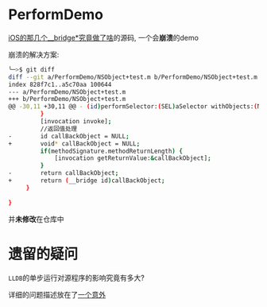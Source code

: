 # PerformDemo

[iOS的那几个__bridge*究竟做了啥](https://madordie.github.io/post/what-happened-to-the-bridge-in-ios/)的源码, 一个会**崩溃**的demo

崩溃的解决方案:

```sh
╰─>$ git diff 
diff --git a/PerformDemo/NSObject+test.m b/PerformDemo/NSObject+test.m
index 828f7c1..a5c70aa 100644
--- a/PerformDemo/NSObject+test.m
+++ b/PerformDemo/NSObject+test.m
@@ -30,11 +30,11 @@ - (id)performSelector:(SEL)aSelector withObjects:(NSArray *)objects {
         }
         [invocation invoke];
         //返回值处理
-        id callBackObject = NULL;
+        void* callBackObject = NULL;
         if(methodSignature.methodReturnLength) {
             [invocation getReturnValue:&callBackObject];
         }
-        return callBackObject;
+        return (__bridge id)callBackObject;
     }
     
}
```

并**未修改**在仓库中

# 遗留的疑问

`LLDB`的单步运行对源程序的影响究竟有多大?

详细的问题描述放在了[一个意外](https://madordie.github.io/post/what-happened-to-the-bridge-in-ios/#%E4%B8%80%E4%B8%AA%E6%84%8F%E5%A4%96)
